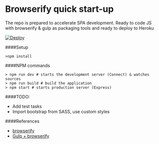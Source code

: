 Browserify quick start-up
=========================

 The repo is prepared to accelerate SPA development. Ready to code JS with browserify & gulp as packaging tools
 and ready to deploy to Heroku

 [![Deploy](https://www.herokucdn.com/deploy/button.svg)](https://heroku.com/deploy?template=https://github.com/sgimeno/browserify-boilerplate/tree/master)

####Setup

```
>npm install
```

####NPM commands
```
> npm run dev # starts the development server (Connect) & watches sources
> npm run build # build the application
> npm start # starts production server (Express)
```

####TODO:

 + Add test tasks
 + Import bootstrap from SASS, use custom styles

####References

 + [browserify](http://browserify.org/)
 + [Gulp + browserify](http://viget.com/extend/gulp-browserify-starter-faq)
